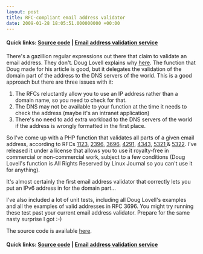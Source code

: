 ```yaml
---
layout: post
title: RFC-compliant email address validator
date: 2009-01-28 18:05:51.000000000 +00:00
---
```

<h4>Quick links: <a href="http://code.google.com/p/isemail/source/browse/#svn/trunk" target="_blank">Source code</a> | <a title="Email address validation" href="http://isemail.info" target="_blank">Email address validation service</a></h4>
There's a gazillion regular expressions out there that claim to validate an email address. They don't. Doug Lovell explains why <a href="http://www.linuxjournal.com/article/9585" target="_blank">here</a>. The function that Doug made for his article is good, but it delegates the validation of the domain part of the address to the DNS servers of the world. This is a good approach but there are three issues with it:
<ol>
	<li>The RFCs reluctantly allow you to use an IP address rather than a domain name, so you need to check for that.</li>
	<li>The DNS may not be available to your function at the time it needs to check the address (maybe it's an intranet application)</li>
	<li>There's no need to add extra workload to the DNS servers of the world if the address is wrongly formatted in the first place.</li>
</ol>
So I've come up with a PHP function that validates all parts of a given email address, according to RFCs <a href="http://tools.ietf.org/html/rfc1123" target="_blank">1123</a>, <a href="http://tools.ietf.org/html/rfc2396" target="_blank">2396</a>, <a href="http://tools.ietf.org/html/rfc3696#section-3" target="_blank">3696</a>, <a href="http://tools.ietf.org/html/rfc4291#section-2.2" target="_blank">4291</a>, <a href="http://tools.ietf.org/html/rfc4343#section-2.2" target="_blank">4343</a>, <a href="http://tools.ietf.org/html/rfc5321#section-4.1.2" target="_blank">5321 </a>&amp; <a href="http://tools.ietf.org/html/rfc5322#section-3.4.1" target="_blank">5322</a>. I've released it under a license that allows you to use it royalty-free in commercial or non-commercial work, subject to a few conditions (Doug Lovell's function is All Rights Reserved by Linux Journal so you can't use it for anything).

It's almost certainly the first email address validator that correctly lets you put an IPv6 address in for the domain part...

I've also included a lot of unit tests, including all Doug Lovell's examples and all the examples of valid addresses in RFC 3696. You might try running these test past your current email address validator. Prepare for the same nasty surprise I got :-)

The source code is available <a href="http://code.google.com/p/isemail/source/browse/#svn/trunk" target="_blank">here</a>.
<h4>Quick links: <a href="http://code.google.com/p/isemail/source/browse/#svn/trunk" target="_blank">Source code</a> | <a title="Email address validation" href="http://isemail.info" target="_blank">Email address validation service</a></h4>

